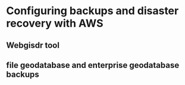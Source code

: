 # Configuring backups and disaster recovery with AWS

## Webgisdr tool

## file geodatabase and enterprise geodatabase backups